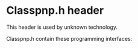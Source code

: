 # Classpnp.h header


This header is used by unknown technology.

Classpnp.h contain these programming interfaces:

